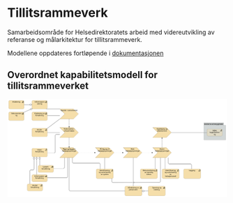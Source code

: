 # Tillitsrammeverk

Samarbeidsområde for Helsedirektoratets arbeid med videreutvikling av referanse og målarkitektur for tillitsrammeverk.  

Modellene oppdateres fortløpende i [dokumentasjonen](https://hdir.github.io/Tillitsrammeverk/)

## Overordnet kapabilitetsmodell for tillitsrammeverket

![Kapabiliteter](https://raw.githubusercontent.com/hdir/Tillitsrammeverk/gh-pages/id-306e0546311e4ac0bb84d5a9d74d61f0/images/id-49e3abfd07b94ea69b3fdbd8e3e20c81.png)